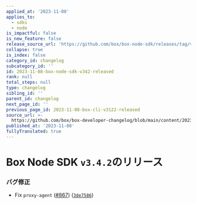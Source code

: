 ```yaml
---
applied_at: '2023-11-08'
applies_to:
  - sdks
  - node
is_impactful: false
is_new_feature: false
release_source_url: 'https://github.com/box/box-node-sdk/releases/tag/v3.4.2'
collapse: true
is_index: false
category_id: changelog
subcategory_id: ''
id: 2023-11-08-box-node-sdk-v342-released
rank: null
total_steps: null
type: changelog
sibling_id: ''
parent_id: changelog
next_page_id: ''
previous_page_id: 2023-11-08-box-cli-v3122-released
source_url: >-
  https://github.com/box/box-developer-changelog/blob/main/content/2023/11-08-box-node-sdk-v342-released.md
published_at: '2023-11-08'
fullyTranslated: true
---
```

# Box Node SDK `v3.4.2`のリリース

### バグ修正

* Fix `proxy-agent` ([#867][1]) ([`3de7586`][2])

[1]: https://github.com/box/box-node-sdk/issues/867

[2]: https://github.com/box/box-node-sdk/commit/3de7586e44dbb7c8e1bff8f34471964805c810f5
